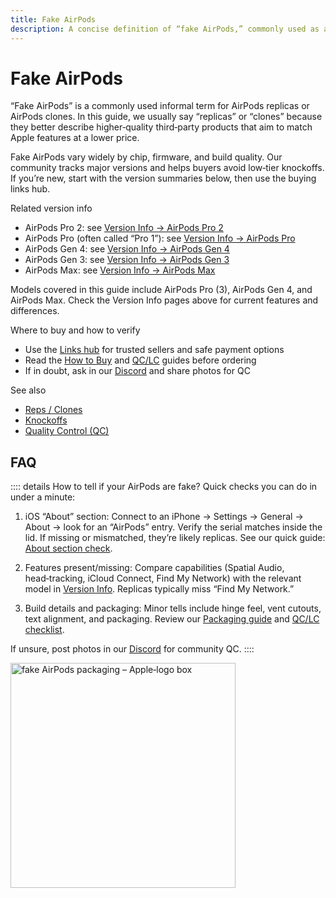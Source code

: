 ```yaml
---
title: Fake AirPods
description: A concise definition of “fake AirPods,” commonly used as a synonym for AirPods replicas or clones, and how the AirReps guide uses the term.
---
```


# Fake AirPods

“Fake AirPods” is a commonly used informal term for AirPods replicas or AirPods clones. In this guide, we usually say “replicas” or “clones” because they better describe higher‑quality third‑party products that aim to match Apple features at a lower price.

Fake AirPods vary widely by chip, firmware, and build quality. Our community tracks major versions and helps buyers avoid low‑tier knockoffs. If you’re new, start with the version summaries below, then use the buying links hub.

Related version info
- AirPods Pro 2: see [Version Info → AirPods Pro 2](/version-info/airpods-pro-2)
- AirPods Pro (often called “Pro 1”): see [Version Info → AirPods Pro](/version-info/airpods-pro)
- AirPods Gen 4: see [Version Info → AirPods Gen 4](/version-info/airpods-4)
- AirPods Gen 3: see [Version Info → AirPods Gen 3](/version-info/airpods-3)
- AirPods Max: see [Version Info → AirPods Max](/version-info/airpods-max)

Models covered in this guide include AirPods Pro (3), AirPods Gen 4, and AirPods Max. Check the Version Info pages above for current features and differences.

Where to buy and how to verify
- Use the [Links hub](/links/info) for trusted sellers and safe payment options
- Read the [How to Buy](/ordering/how-to-buy) and [QC/LC](/ordering/qc-lc) guides before ordering
- If in doubt, ask in our [Discord](/links/info#discord) and share photos for QC

See also
- [Reps / Clones](/dictionary/reps-clones)
- [Knockoffs](/dictionary/knockoffs)
- [Quality Control (QC)](/dictionary/quality-control)

## FAQ

:::: details How to tell if your AirPods are fake?
Quick checks you can do in under a minute:

1) iOS “About” section: Connect to an iPhone → Settings → General → About → look for an “AirPods” entry. Verify the serial matches inside the lid. If missing or mismatched, they’re likely replicas. See our quick guide: [About section check](/version-info/general#faq).

2) Features present/missing: Compare capabilities (Spatial Audio, head‑tracking, iCloud Connect, Find My Network) with the relevant model in [Version Info](/version-info/general). Replicas typically miss “Find My Network.”

3) Build details and packaging: Minor tells include hinge feel, vent cutouts, text alignment, and packaging. Review our [Packaging guide](/introduction/packaging) and [QC/LC checklist](/ordering/qc-lc).

If unsure, post photos in our [Discord](/links/info#discord) for community QC.
::::

<img src="/applebox.jpg" alt="fake AirPods packaging – Apple‑logo box" width="360px"/>

